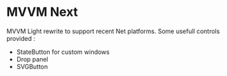# MVVM Next
MVVM Light rewrite to support recent Net platforms.
Some usefull controls provided : 
- StateButton for custom windows
- Drop panel 
- SVGButton
